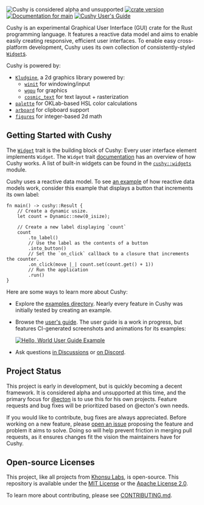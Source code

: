 <!-- This file is generated by `rustme`. Ensure you're editing the source in the .rustme/ directory --!>
<!-- markdownlint-disable first-line-h1 -->

![Cushy is considered alpha and unsupported](https://img.shields.io/badge/status-alpha-orange)
[![crate version](https://img.shields.io/crates/v/cushy.svg)](https://crates.io/crates/cushy)
[![Documentation for `main`](https://img.shields.io/badge/docs-main-informational)](https://cushy.rs/main/docs/cushy/)
[![Cushy User's Guide](https://img.shields.io/badge/user%27s%20guide-main-informational)][guide]

Cushy is an experimental Graphical User Interface (GUI) crate for the Rust
programming language. It features a reactive data model and aims to enable
easily creating responsive, efficient user interfaces. To enable easy
cross-platform development, Cushy uses its own collection of consistently-styled
[`Widget`s][widget].

Cushy is powered by:

- [`Kludgine`][kludgine], a 2d graphics library powered by:
  - [`winit`][winit] for windowing/input
  - [`wgpu`][wgpu] for graphics
  - [`cosmic_text`][cosmic_text] for text layout + rasterization
- [`palette`][palette] for OKLab-based HSL color calculations
- [`arboard`][arboard] for clipboard support
- [`figures`][figures] for integer-based 2d math

## Getting Started with Cushy

The [`Widget`][widget] trait is the building block of Cushy: Every user
interface element implements `Widget`. The `Widget` trait
[documentation][widget] has an overview of how Cushy works. A list of built-in
widgets can be found in the [`cushy::widgets`][widgets] module.

Cushy uses a reactive data model. To see [an example][button-example] of how
reactive data models work, consider this example that displays a button that
increments its own label:

```rust,ignore
fn main() -> cushy::Result {
    // Create a dynamic usize.
    let count = Dynamic::new(0_isize);

    // Create a new label displaying `count`
    count
        .to_label()
        // Use the label as the contents of a button
        .into_button()
        // Set the `on_click` callback to a closure that increments the counter.
        .on_click(move |_| count.set(count.get() + 1))
        // Run the application
        .run()
}
```

Here are some ways to learn more about Cushy:

- Explore the [examples directory][examples]. Nearly every feature in Cushy was
initially tested by creating an example.
- Browse the [user's guide][guide]. The user guide is a work in progress, but
  features CI-generated screenshots and animations for its examples:

  [![Hello, World User Guide Example](https://cushy.rs/main/guide/examples/intro.png)][guide]
- Ask questions [in Discussions][discussions] or [on Discord][discord].

## Project Status

This project is early in development, but is quickly becoming a decent
framework. It is considered alpha and unsupported at this time, and the primary
focus for [@ecton][ecton] is to use this for his own projects. Feature requests
and bug fixes will be prioritized based on @ecton's own needs.

If you would like to contribute, bug fixes are always appreciated. Before
working on a new feature, please [open an issue][issues] proposing the feature
and problem it aims to solve. Doing so will help prevent friction in merging
pull requests, as it ensures changes fit the vision the maintainers have for
Cushy.

[widget]: crate::widget::Widget
[widgets]: mod@crate::widgets
[button-example]: https://github.com/khonsulabs/cushy/tree/main/examples/basic-button.rs
[examples]: https://github.com/khonsulabs/cushy/tree/main/examples/
[kludgine]: https://github.com/khonsulabs/kludgine
[figures]: https://github.com/khonsulabs/figures
[wgpu]: https://github.com/gfx-rs/wgpu
[winit]: https://github.com/rust-windowing/winit
[cosmic_text]: https://github.com/pop-os/cosmic-text
[palette]: https://github.com/Ogeon/palette
[arboard]: https://github.com/1Password/arboard
[ecton]: https://github.com/khonsulabs/ecton
[issues]: https://github.com/khonsulabs/cushy/issues
[guide]: https://cushy.rs/main/guide/
[discussions]: https://github.com/khonsulabs/cushy/discussions
[discord]: https://discord.khonsulabs.com/

## Open-source Licenses

This project, like all projects from [Khonsu Labs](https://khonsulabs.com/), is open-source.
This repository is available under the [MIT License](./LICENSE-MIT) or the
[Apache License 2.0](./LICENSE-APACHE).

To learn more about contributing, please see [CONTRIBUTING.md](./CONTRIBUTING.md).
